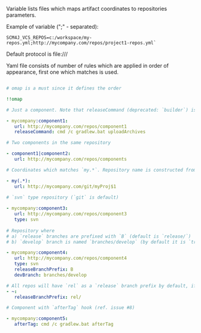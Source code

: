 Variable lists files which maps artifact coordinates to repositories parameters.

Example of variable (";" - separated): 

```
SCM4J_VCS_REPOS=c:/workspace/my-repos.yml;http://mycompany.com/repos/project1-repos.yml`
```
Default protocol is file:///

Yaml file consists of number of rules which are applied in order of appearance, first one which matches is used.

```yaml

# omap is a must since it defines the order

!!omap

# Just a component. Note that releaseCommand (deprecated: `builder`) is a must and ident of attribute specification must be at least three spaces

- mycompany:component1: 
   url: http://mycompany.com/repos/component1
   releaseCommand: cmd /c gradlew.bat uploadArchives   

# Two components in the same repository

- component1|component2:
   url: http://mycompany.com/repos/components

# Coordinates which matches `my.*`. Repository name is constructed from coorinates name using regular expression

- my(.*):
   url: http://mycompany.com/git/myProj$1
  
# `svn` type repository (`git` is default)

- mycompany:component3:
   url: http://mycompany.com/repos/component3
   type: svn
  
# Repository where 
# a) `release` branches are prefixed with `B` (default is `release/`) 
# b) `develop` branch is named `branches/develop` (by default it is `trunk` or `master` according to the repository type).

- mycompany:component4:
   url: http://mycompany.com/repos/component4
   type: svn
   releaseBranchPrefix: B
   devBranch: branches/develop

# All repos will have `rel` as a `release` branch prefix by default, if not specified above
- ~:
   releaseBranchPrefix: rel/

# Component with `afterTag` hook (ref. issue #8)

- mycompany:component5:
   afterTag: cmd /c gradlew.bat afterTag

```
